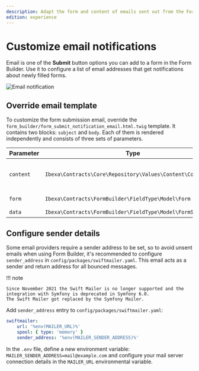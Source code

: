 ```yaml
---
description: Adapt the form and content of emails sent out from the Form Builder.
edition: experience
---
```


# Customize email notifications

Email is one of the **Submit** button options you can add to a form in the Form Builder.
Use it to configure a list of email addresses that get notifications about newly filled forms.

![Email notification](email_notification.png)

## Override email template

To customize the form submission email, override the `form_builder/form_submit_notification_email.html.twig` template.
It contains two blocks: `subject` and `body`.
Each of them is rendered independently and consists of three sets of parameters.

|Parameter|Type|Description|
|---------|----|-----------|
|`content`|`Ibexa\Contracts\Core\Repository\Values\Content\Content`|Name of the form, its content type|
|`form`|`Ibexa\Contracts\FormBuilder\FieldType\Model\Form`|Definition of the form|
|`data`|`Ibexa\Contracts\FormBuilder\FieldType\Model\FormSubmission`|Sent data|

## Configure sender details

Some email providers require a sender address to be set, so to avoid unsent emails when using Form Builder,
it's recommended to configure `sender_address` in `config/packages/swiftmailer.yaml`.
This email acts as a sender and return address for all bounced messages.

!!! note

    Since November 2021 the Swift Mailer is no longer supported and the integration with Symfony is deprecated in Symfony 6.0.
    The Swift Mailer got replaced by the Symfony Mailer.

Add `sender_address` entry to `config/packages/swiftmailer.yaml`:

```yaml
swiftmailer:
    url: '%env(MAILER_URL)%'
    spool: { type: 'memory' }
    sender_address: '%env(MAILER_SENDER_ADDRESS)%'
```

In the `.env` file, define a new environment variable:
`MAILER_SENDER_ADDRESS=mail@example.com`
and configure your mail server connection details in the `MAILER_URL` environmental variable.
